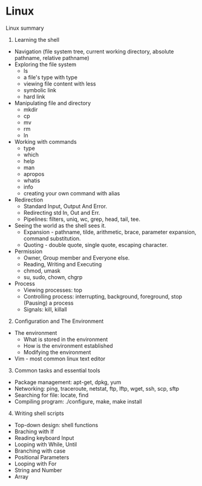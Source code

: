 # Linux
Linux summary
1. Learning the shell
  - Navigation (file system tree, current working directory, absolute pathname, relative pathname)
  - Exploring the file system
    + ls
    + a file's type with type
    + viewing file content with less
    + symbolic link
    + hard link
  - Manipulating file and directory
    + mkdir
    + cp
    + mv
    + rm
    + ln
  - Working with commands
    + type 
    + which
    + help
    + man
    + apropos
    + whatis
    + info
    + creating your own command with alias
  - Redirection
    + Standard Input, Output And Error.
    + Redirecting std In, Out and Err.
    + Pipelines: filters, uniq, wc, grep, head, tail, tee.
  - Seeing the world as the shell sees it.
    + Expansion - pathname, tilde, arithmetic, brace, parameter expansion, command substitution.
    + Quoting - double quote, single quote, escaping character.
  - Permission
    + Owner, Group member and Everyone else.
    + Reading, Writing and Executing
    + chmod, umask
    + su, sudo, chown, chgrp
  - Process
    + Viewing processes: top
    + Controlling process: interrupting, background, foreground, stop (Pausing) a process
    + Signals: kill, killall
2. Configuration and The Environment
  - The environment
    + What is stored in the environment
    + How is the environment established
    + Modifying the environment
  - Vim - most common linux text editor
3. Common tasks and essential tools
  - Package management: apt-get, dpkg, yum
  - Networking: ping, traceroute, netstat, ftp, lftp, wget, ssh, scp, sftp
  - Searching for file: locate, find
  - Compiling program: ./configure, make, make install
4. Writing shell scripts
  - Top-down design: shell functions
  - Braching with If
  - Reading keyboard Input
  - Looping with While, Until
  - Branching with case
  - Positional Parameters
  - Looping with For
  - String and Number
  - Array

